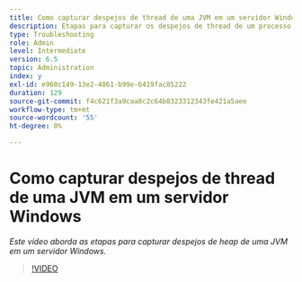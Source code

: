 ```yaml
---
title: Como capturar despejos de thread de uma JVM em um servidor Windows
description: Etapas para capturar os despejos de thread de um processo Java em um servidor Windows
type: Troubleshooting
role: Admin
level: Intermediate
version: 6.5
topic: Administration
index: y
exl-id: e960c149-13e2-4861-b99e-6419fac85222
duration: 129
source-git-commit: f4c621f3a9caa8c2c64b8323312343fe421a5aee
workflow-type: tm+mt
source-wordcount: '55'
ht-degree: 0%

---
```


# Como capturar despejos de thread de uma JVM em um servidor Windows

*Este vídeo aborda as etapas para capturar despejos de heap de uma JVM em um servidor Windows.*

>[!VIDEO](https://video.tv.adobe.com/v/335493?quality=12&learn=on)

